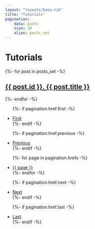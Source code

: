 ```yaml
---
layout: "layouts/base.njk"
title: "Tutorials"
pagination:
    data: posts
    size: 10
    alias: posts_set
---
```


<h1>Tutorials</h1>

{%- for post in posts_set -%}
<div class="post">
    <h2>
      <a href="/posts/{{ post.title | slug }}/">{{ post.id }}. {{ post.title }}</a>
    </h2>
</div>
{%- endfor -%}

<ul>

  {%- if pagination.href.first -%}
    <li>
        <a href="{{ pagination.href.first | url }}">First</a>
    </li>
  {%- endif -%}
  
  {%- if pagination.href.previous -%}
    <li>
        <a href="{{ pagination.href.previous | url }}">Previous</a>
    </li>
  {%- endif -%}

  {%- for page in pagination.hrefs -%}
    <li>
        <a href="{{ page }}">{{ page }}</a>
    </li>
  {%- endfor -%}

  {%- if pagination.href.next -%}
    <li>
        <a href="{{ pagination.href.next | url }}">Next</a>
    </li>
  {%- endif -%}

  {%- if pagination.href.last -%}
    <li>
        <a href="{{ pagination.href.last | url }}">Last</a>
    </li>
  {%- endif -%}
</ul>


